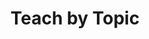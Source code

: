 ---
title: "Teach by Topic"
lead: "something about the curation of primary sources"
weight: 1
draft: false
cardsTitle: Primary Source Sets
cards:
- title: Black Women's Educational Activism in and Beyond the Courts
  img: elizabeth-cisco.jpg
  alt: alt tag
  text: Lorem ipsum dolor sit amet consectetur, adipisicing elit. Debitis, suscipit? Cum, esse. Molestias reiciendis, aperiam qui aut doloribus nihil aspernatur?
  btn:
    text: View the primary source set
    url: /teaching-collections/black-women-edu-adv/
---